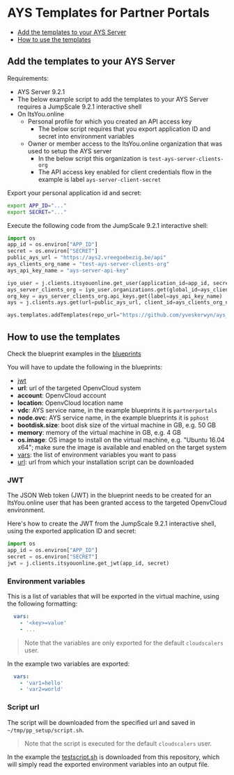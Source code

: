 # AYS Templates for Partner Portals

- [Add the templates to your AYS Server](#add-templates)
- [How to use the templates](#how-to-use)

<a id="add-templates"></a>
## Add the templates to your AYS Server

Requirements:
- AYS Server 9.2.1
- The below example script to add the templates to your AYS Server requires a JumpScale 9.2.1 interactive shell
- On ItsYou.online
  - Personal profile for which you created an API access key
    - The below script requires that you export application ID and secret into environment variables
  - Owner or member access to the ItsYou.online organization that was used to setup the AYS server
    - In the below script this organization is `test-ays-server-clients-org`
    - The API access key enabled for client credentials flow in the example is label `ays-server-client-secret`

Export your personal application id and secret:
```bash
export APP_ID="..."
export SECRET="..."
```

Execute the following code from the JumpScale 9.2.1 interactive shell:
```python
import os
app_id = os.environ["APP_ID"]
secret = os.environ["SECRET"]
public_ays_url = "https://ays2.vreegoebezig.be/api"
ays_clients_org_name = "test-ays-server-clients-org"
ays_api_key_name = "ays-server-api-key"

iyo_user = j.clients.itsyouonline.get_user(application_id=app_id, secret=secret)
ays_server_clients_org = iyo_user.organizations.get(global_id=ays_clients_org_name)
org_key = ays_server_clients_org.api_keys.get(label=ays_api_key_name)
ays = j.clients.ays.get(url=public_ays_url, client_id=ays_clients_org_name, client_secret=org_key.model["secret"])

ays.templates.addTemplates(repo_url="https://github.com/yveskerwyn/ays_partnerportal_templates", branch="master")
```

<a id="how-to-use"></a>
## How to use the templates

Check the blueprint examples in the [blueprints](/blueprints)

You will have to update the following in the blueprints:
- [jwt](#jwt)
- **url**: url of the targeted OpenvCloud system
- **account**: OpenvCloud account
- **location**: OpenvCloud location name
- **vdc**: AYS service name, in the example blueprints it is `partnerportals`
- **node.ovc**: AYS service name, in the example blueprints it is `pphost`
- **bootdisk.size**: boot disk size of the virtual machine in GB, e.g. 50 GB 
- **memory**: memory of the virtual machine in GB, e.g. 4 GB
- **os.image**: OS image to install on the virtual machine, e.g. "Ubuntu 16.04 x64"; make sure the image is available and enabled on the target system
- [vars](#vars): the list of environment variables you want to pass
- [url](#script-url): url from which your installation script can be downloaded

<a id="jwt"></a>
### JWT

The JSON Web token (JWT) in the blueprint needs to be created for an ItsYou.online user that has been granted access to the targeted OpenvCloud environment.

Here's how to create the JWT from the JumpScale 9.2.1 interactive shell, using the exported application ID and secret:
```python
import os
app_id = os.environ["APP_ID"]
secret = os.environ["SECRET"]
jwt = j.clients.itsyouonline.get_jwt(app_id, secret)
```

<a id="vars"></a>
### Environment variables 

This is a list of variables that will be exported in the virtual machine, using the following formatting:
```yaml
  vars:
    - '<key>=value'
    - ...
```

> Note that the variables are only exported for the default `cloudscalers` user.

In the example two variables are exported:
```yaml
  vars:
    - 'var1=hello'
    - 'var2=world'
```

<a id="script-url"></a>
### Script url

The script will be downloaded from the specified url and saved in `~/tmp/pp_setup/script.sh`.

> Note that the script is executed for the default `cloudscalers` user.

In the example the [testscript.sh](testscrip.sh) is downloaded from this repository, which will simply read the exported environment variables into an output file.